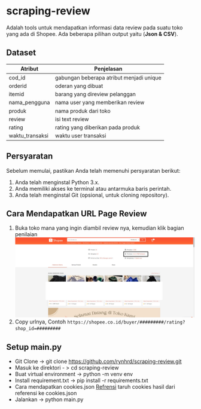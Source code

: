 # scraping-review

Adalah tools untuk mendapatkan informasi data review pada suatu toko yang ada di Shopee.
Ada beberapa pilihan output yaitu (**Json & CSV**).

## Dataset

| Atribut         | Penjelasan                               |
| --------------- | -----------------------------------------|
| cod_id          | gabungan beberapa atribut menjadi unique |
| orderid         | oderan yang dibuat                       |
| itemid          | barang yang direview pelanggan           |
| nama_pengguna   | nama user yang memberikan review         |
| produk          | nama produk dari toko                    |
| review          | isi text review                          |
| rating          | rating yang diberikan pada produk        |
| waktu_transaksi | waktu user transaksi                     |


## Persyaratan

Sebelum memulai, pastikan Anda telah memenuhi persyaratan berikut:

1. Anda telah menginstal Python 3.x.
2. Anda memiliki akses ke terminal atau antarmuka baris perintah.
3. Anda telah menginstal Git (opsional, untuk cloning repository).

## Cara Mendapatkan URL Page Review

1. Buka toko mana yang ingin diambil review nya, kemudian klik bagian penilaian
   ![alt text](https://github.com/rynhrd/scraping-review/blob/main/assets/get_id_shop.jpg?raw=true)
2. Copy urlnya, Contoh `https://shopee.co.id/buyer/#########/rating?shop_id=#########`

## Setup main.py

- Git Clone -> git clone https://github.com/rynhrd/scraping-review.git
- Masuk ke direktori - > cd scraping-review
- Buat virtual environment -> python -m venv env
- Install requirement.txt -> pip install -r requirements.txt
- Cara mendapatkan cookies.json [Refrensi](https://fajrulfalah18.medium.com/melewati-sistem-auth-website-di-selenium-emang-bisa-8d88a8a177e8)
  taruh cookies hasil dari referensi ke cookies.json
- Jalankan -> python main.py
